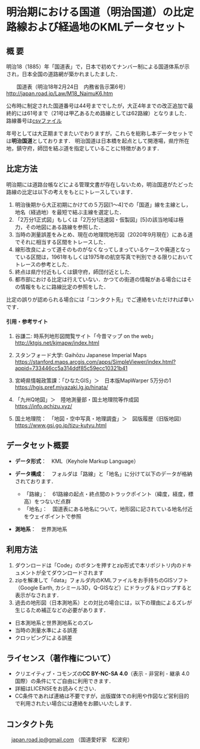 # 明治期における国道（明治国道）の比定路線および経過地のKMLデータセット


## 概 要    
明治18（1885）年「国道表」で，日本で初めてナンバー制による国道体系が示され，日本全国の道路網が築かれましたました．

　　国道表（明治18年2月24日　内務省告示第6号）　http://japan.road.jp/Law/M18_NaimuK6.htm

公布時に制定された国道番号は44号まででしたが，大正4年までの改正追加で最終的には61号まで（21号は甲乙あるため路線としては62路線）となりました．路線番号は[csvファイル](https://github.com/Shigeyuki-Matsunami/Meiji-Route-Map/blob/master/Meiji_Route_List.csv)

年号としては大正期までまたいでおりますが，これらを総称し本データセットでは**明治国道**としております．
明治国道は日本橋を起点として開港場，県庁所在地，鎮守府，師団を結ぶ道を指定していることに特徴があります．

##  比定方法    
明治期には道路台帳などによる管理文書が存在しないため，明治国道がたどった路線の比定は以下の考えをもとにトレースしています．　　

1. 明治後期から大正初期にかけての５万図[1～4]での「国道」線を主線とし，地名（経過地）を最短で結ぶ主線を選定した．  
1. 「2万分1正式図」もしくは「2万分1迅速図・仮製図」[5]の該当地域は極力，その地図にある路線を参照した．
1. 当時の測量誤差をみとめ、現在の地理院地形図（2020年9月現在）にある道でそれに相当する区間をトレースした．  
1. 線形改良によって道そのものがなくなってしまっているケースや廃道となっている区間は，1961年もしくは1975年の航空写真で判別できる限りにおいてトレースの参考とした．  
1. 終点は県庁付近もしくは鎮守府，師団付近とした.  
1. 都市部における比定は行えていない．かつての街道の情報がある場合にはその情報をもとに路線比定の参照をした．

比定の誤りが認められる場合には「コンタクト先」でご連絡をいただければ幸いです．

#### 引用・参考サイト  

1. 谷謙二: 時系列地形図閲覧サイト「今昔マップ on the web」  
 http://ktgis.net/kjmapw/index.html  

1. スタンフォード大学: Gaihōzu Japanese Imperial Maps  
  https://stanford.maps.arcgis.com/apps/SimpleViewer/index.html?appid=733446cc5a314ddf85c59ecc10321b41

1. 宮崎県情報政策課：「ひなたGIS」＞　日本版MapWarper 5万分の1  
  https://hgis.pref.miyazaki.lg.jp/hinata/
  
1. 「九州Q地図」＞　陸地測量部・国土地理院等作成図  
  https://info.qchizu.xyz/

1. 国土地理院：　「地図・空中写真・地理調査」＞　図版履歴（旧版地図）  
  https://www.gsi.go.jp/tizu-kutyu.html
 
## データセット概要     
+ **データ形式**：　KML（Keyhole Markup Language）  
+ **データ構成**：　フォルダは「路線」と「地名」に分けて以下のデータが格納されております．
  + 「路線」：　61路線の起点・終点間のトラックポイント（緯度，経度，標高）をつないだ点群
  + 「地名」：　国道表にある地名について，地形図に記されている地名付近をウェイポイントで参照　　 

+ **測地系**：　世界測地系  

## 利用方法

1. ダウンロードは「Code」のボタンを押すとzip形式で本リポジトリ内のドキュメントが全てダウンロードされます
1. zipを解凍して「data」フォルダ内のKMLファイルをお手持ちのGISソフト（Google Earth, カシミール3D，Q-GISなど）にドラッグ＆ドロップすると表示がなされます．
1. 過去の地形図（日本測地系）との対比の場合には，以下の理由によるズレが生じるため補正などの必要があります．　　
  * 日本測地系と世界測地系とのズレ
  * 当時の測量水準による誤差
  * クロッピングによる誤差

## ライセンス（著作権について）

* クリエイティブ・コモンズの**CC BY-NC-SA 4.0**（表示 - 非営利 - 継承 4.0 国際）の条件にてご自由に利用できます．  
* 詳細はLICENSEをお読みください．  
* CC条件であれば連絡は不要ですが，出版媒体での利用や作図など営利目的で利用されたい場合には連絡をお願いいたします．  

## コンタクト先
 　japan.road.jp@gmail.com （国道愛好家　松波宛）
  
  

